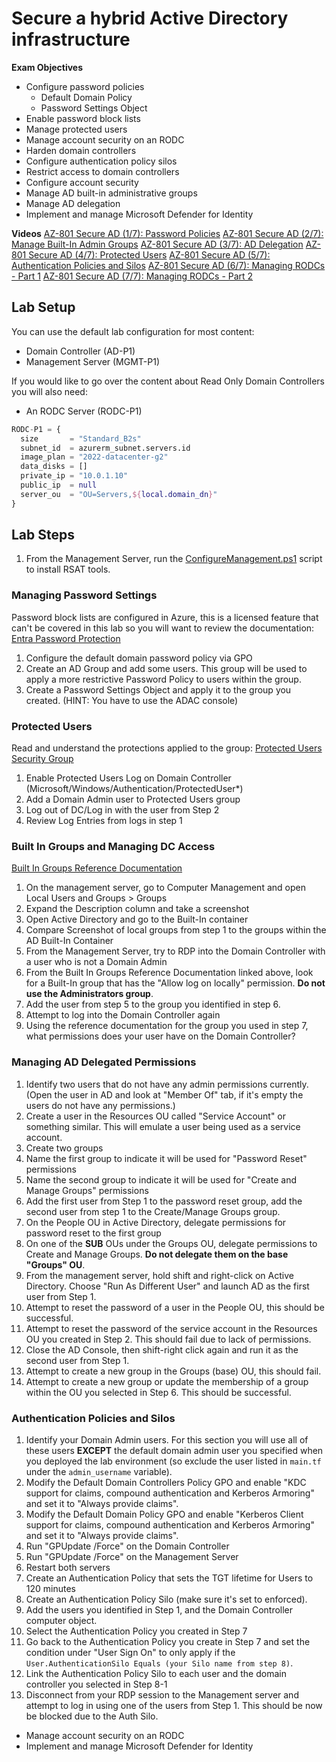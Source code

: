 # Secure a hybrid Active Directory infrastructure 
**Exam Objectives**
- Configure password policies
	- Default Domain Policy
	- Password Settings Object
- Enable password block lists
- Manage protected users
- Manage account security on an RODC
- Harden domain controllers
- Configure authentication policy silos
- Restrict access to domain controllers
- Configure account security
- Manage AD built-in administrative groups
- Manage AD delegation
- Implement and manage Microsoft Defender for Identity

**Videos**
[AZ-801 Secure AD (1/7): Password Policies](https://youtu.be/9SenazZr7kw)
[AZ-801 Secure AD (2/7): Manage Built-In Admin Groups](https://youtu.be/iuNaV4xlrRc)
[AZ-801 Secure AD (3/7): AD Delegation](https://youtu.be/zwhMyELTH0Q)
[AZ-801 Secure AD (4/7): Protected Users](https://youtu.be/5jdYDLM2fBo)
[AZ-801 Secure AD (5/7): Authentication Policies and Silos](https://youtu.be/6clJfHTmi2Q)
[AZ-801 Secure AD (6/7): Managing RODCs - Part 1](https://youtu.be/HiSDElIBg44)
[AZ-801 Secure AD (7/7): Managing RODCs - Part 2](https://youtu.be/8_4Wqz-3IK8)

## Lab Setup
You can use the default lab configuration for most content:
- Domain Controller (AD-P1)
- Management Server (MGMT-P1)

If you would like to go over the content about Read Only Domain Controllers you will also need:
- An RODC Server (RODC-P1)

``` terraform
RODC-P1 = {
  size       = "Standard_B2s"
  subnet_id  = azurerm_subnet.servers.id
  image_plan = "2022-datacenter-g2"
  data_disks = []
  private_ip = "10.0.1.10"
  public_ip  = null
  server_ou  = "OU=Servers,${local.domain_dn}"
}
```

## Lab Steps
1. From the Management Server, run the [ConfigureManagement.ps1](https://github.com/DanZab/az801/blob/main/Management/ConfigureManagement.ps1) script to install RSAT tools.

### Managing Password Settings
Password block lists are configured in Azure, this is a licensed feature that can't be covered in this lab so you will want to review the documentation: [Entra Password Protection](https://learn.microsoft.com/en-us/entra/identity/authentication/concept-password-ban-bad)

1. Configure the default domain password policy via GPO
2. Create an AD Group and add some users. This group will be used to apply a more restrictive Password Policy to users within the group.
3. Create a Password Settings Object and apply it to the group you created. (HINT: You have to use the ADAC console)

### Protected Users
Read and understand the protections applied to the group: [Protected Users Security Group](https://learn.microsoft.com/en-us/windows-server/security/credentials-protection-and-management/protected-users-security-group)

1. Enable Protected Users Log on Domain Controller (Microsoft/Windows/Authentication/ProtectedUser*)
2. Add a Domain Admin user to Protected Users group
3. Log out of DC/Log in with the user from Step 2
4. Review Log Entries from logs in step 1

### Built In Groups and Managing DC Access
[Built In Groups Reference Documentation](https://learn.microsoft.com/en-us/windows-server/identity/ad-ds/plan/security-best-practices/appendix-b--privileged-accounts-and-groups-in-active-directory#table-b-1-built-in-and-default-accounts-and-groups-in-active-directory)

1. On the management server, go to Computer Management and open Local Users and Groups > Groups
2. Expand the Description column and take a screenshot
3. Open Active Directory and go to the Built-In container
4. Compare Screenshot of local groups from step 1 to the groups within the AD Built-In Container
5. From the Management Server, try to RDP into the Domain Controller with a user who is not a Domain Admin
6. From the Built In Groups Reference Documentation linked above, look for a Built-In group that has the "Allow log on locally" permission. **Do not use the Administrators group**.
7. Add the user from step 5 to the group you identified in step 6.
8. Attempt to log into the Domain Controller again
9. Using the reference documentation for the group you used in step 7, what permissions does your user have on the Domain Controller?

### Managing AD Delegated Permissions
1. Identify two users that do not have any admin permissions currently. (Open the user in AD and look at "Member Of" tab, if it's empty the users do not have any permissions.)
2. Create a user in the Resources OU called "Service Account" or something similar. This will emulate a user being used as a service account.
3. Create two groups
  1. Name the first group to indicate it will be used for "Password Reset" permissions
  2. Name the second group to indicate it will be used for "Create and Manage Groups" permissions
4. Add the first user from Step 1 to the password reset group, add the second user from step 1 to the Create/Manage Groups group.
5. On the People OU in Active Directory, delegate permissions for password reset to the first group
6. On one of the **SUB** OUs under the Groups OU, delegate permissions to Create and Manage Groups. **Do not delegate them on the base "Groups" OU**.
7. From the management server, hold shift and right-click on Active Directory. Choose "Run As Different User" and launch AD as the first user from Step 1.
8. Attempt to reset the password of a user in the People OU, this should be successful.
9. Attempt to reset the password of the service account in the Resources OU you created in Step 2. This should fail due to lack of permissions.
10. Close the AD Console, then shift-right click again and run it as the second user from Step 1.
11. Attempt to create a new group in the Groups (base) OU, this should fail.
12. Attempt to create a new group or update the membership of a group within the OU you selected in Step 6. This should be successful.

### Authentication Policies and Silos
1. Identify your Domain Admin users. For this section you will use all of these users **EXCEPT** the default domain admin user you specified when you deployed the lab environment (so exclude the user listed in `main.tf` under the `admin_username` variable).
2. Modify the Default Domain Controllers Policy GPO and enable "KDC support for claims, compound authentication and Kerberos Armoring" and set it to "Always provide claims".
3. Modify the Default Domain Policy GPO and enable "Kerberos Client support for claims, compound authentication and Kerberos Armoring" and set it to "Always provide claims".
4. Run "GPUpdate /Force" on the Domain Controller
5. Run "GPUpdate /Force" on the Management Server
6. Restart both servers
7. Create an Authentication Policy that sets the TGT lifetime for Users to 120 minutes
8. Create an Authentication Policy Silo (make sure it's set to enforced).
  1. Add the users you identified in Step 1, and the Domain Controller computer object.
  2. Select the Authentication Policy you created in Step 7
9. Go back to the Authentication Policy you create in Step 7 and set the condition under "User Sign On" to only apply if the `User.AuthenticationSilo Equals (your Silo name from step 8)`.
9. Link the Authentication Policy Silo to each user and the domain controller you selected in Step 8-1 
10. Disconnect from your RDP session to the Management server and attempt to log in using one of the users from Step 1. This should be now be blocked due to the Auth Silo.

- Manage account security on an RODC
- Implement and manage Microsoft Defender for Identity